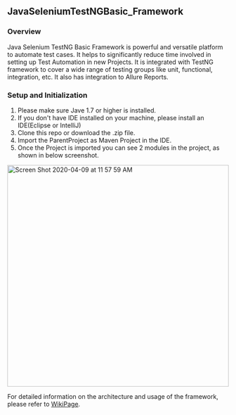 ## JavaSeleniumTestNGBasic_Framework

### Overview
Java Selenium TestNG Basic Framework is powerful and versatile platform to automate test cases. It helps to significantly reduce time involved in setting up Test Automation in new Projects. It is integrated with TestNG framework to cover a wide range of testing groups like unit, functional, integration, etc. It also has integration to Allure Reports.

### Setup and Initialization
1. Please make sure Jave 1.7 or higher is installed.
2. If you don't have IDE installed on your machine, please install an IDE(Eclipse or IntelliJ)
3. Clone this repo or download the .zip file.
4. Import the ParentProject as Maven Project in the IDE.
5. Once the Project is imported you can see 2 modules in the project, as shown in below screenshot.

<img width="504" alt="Screen Shot 2020-04-09 at 11 57 59 AM" src="https://github.corp.globant.com/storage/user/4199/files/d1482400-7a5b-11ea-810b-1e317bc97736">

For detailed information on the architecture and usage of the framework, please refer to [WikiPage](https://github.corp.globant.com/TAE-Experts/JavaSeleniumTestNGBasic_Framework/wiki "WikiPage").
